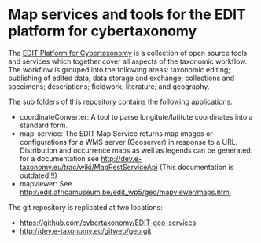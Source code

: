 # Map services and  tools for the EDIT platform for cybertaxonomy

The [EDIT Platform for Cybertaxonomy](http://cybertaxonomy.eu/) is a collection of open source tools and services which together cover all aspects of the taxonomic workflow. The workflow is grouped into the following areas: taxonomic editing; publishing of edited data; data storage and exchange; collections and specimens; descriptions; fieldwork; literature; and geography.

The sub folders of this repository contains the following applications:

* coordinateConverter: A tool to parse longitute/latitute coordinates into a standard form.
* map-service: The EDIT Map Service returns map images or configurations for a WMS server (Geoserver) in response to a URL. Distribution and occurrence maps as well as legends can be generated. for a documentation see http://dev.e-taxonomy.eu/trac/wiki/MapRestServiceApi (This documentation is outdated!!!)
* mapviewer: See http://edit.africamuseum.be/edit_wp5/geo/mapviewer/maps.html

The git repository is replicated at two locations:

* https://github.com/cybertaxonomy/EDIT-geo-services
* http://dev.e-taxonomy.eu/gitweb/geo.git 

